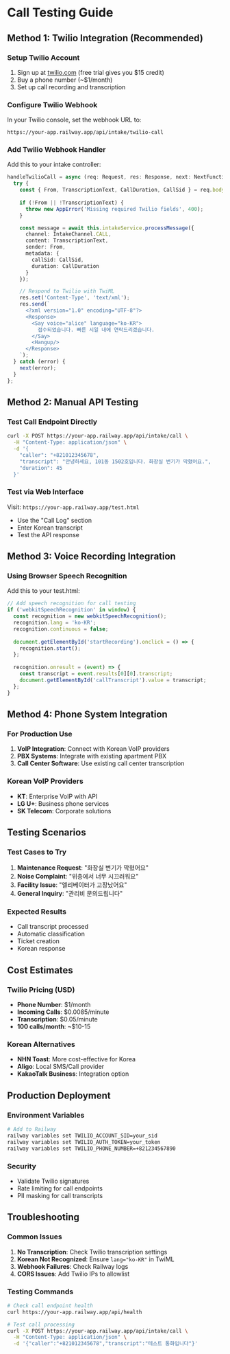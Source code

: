 # Call Testing Guide

## Method 1: Twilio Integration (Recommended)

### Setup Twilio Account
1. Sign up at [twilio.com](https://twilio.com) (free trial gives you $15 credit)
2. Buy a phone number (~$1/month)
3. Set up call recording and transcription

### Configure Twilio Webhook
In your Twilio console, set the webhook URL to:
```
https://your-app.railway.app/api/intake/twilio-call
```

### Add Twilio Webhook Handler
Add this to your intake controller:

```typescript
handleTwilioCall = async (req: Request, res: Response, next: NextFunction): Promise<void> => {
  try {
    const { From, TranscriptionText, CallDuration, CallSid } = req.body;
    
    if (!From || !TranscriptionText) {
      throw new AppError('Missing required Twilio fields', 400);
    }

    const message = await this.intakeService.processMessage({
      channel: IntakeChannel.CALL,
      content: TranscriptionText,
      sender: From,
      metadata: {
        callSid: CallSid,
        duration: CallDuration
      }
    });

    // Respond to Twilio with TwiML
    res.set('Content-Type', 'text/xml');
    res.send(`
      <?xml version="1.0" encoding="UTF-8"?>
      <Response>
        <Say voice="alice" language="ko-KR">
          접수되었습니다. 빠른 시일 내에 연락드리겠습니다.
        </Say>
        <Hangup/>
      </Response>
    `);
  } catch (error) {
    next(error);
  }
};
```

## Method 2: Manual API Testing

### Test Call Endpoint Directly
```bash
curl -X POST https://your-app.railway.app/api/intake/call \
  -H "Content-Type: application/json" \
  -d '{
    "caller": "+821012345678",
    "transcript": "안녕하세요, 101동 1502호입니다. 화장실 변기가 막혔어요.",
    "duration": 45
  }'
```

### Test via Web Interface
Visit: `https://your-app.railway.app/test.html`
- Use the "Call Log" section
- Enter Korean transcript
- Test the API response

## Method 3: Voice Recording Integration

### Using Browser Speech Recognition
Add this to your test.html:

```javascript
// Add speech recognition for call testing
if ('webkitSpeechRecognition' in window) {
  const recognition = new webkitSpeechRecognition();
  recognition.lang = 'ko-KR';
  recognition.continuous = false;
  
  document.getElementById('startRecording').onclick = () => {
    recognition.start();
  };
  
  recognition.onresult = (event) => {
    const transcript = event.results[0][0].transcript;
    document.getElementById('callTranscript').value = transcript;
  };
}
```

## Method 4: Phone System Integration

### For Production Use
1. **VoIP Integration**: Connect with Korean VoIP providers
2. **PBX Systems**: Integrate with existing apartment PBX
3. **Call Center Software**: Use existing call center transcription

### Korean VoIP Providers
- **KT**: Enterprise VoIP with API
- **LG U+**: Business phone services
- **SK Telecom**: Corporate solutions

## Testing Scenarios

### Test Cases to Try
1. **Maintenance Request**: "화장실 변기가 막혔어요"
2. **Noise Complaint**: "위층에서 너무 시끄러워요"
3. **Facility Issue**: "엘리베이터가 고장났어요"
4. **General Inquiry**: "관리비 문의드립니다"

### Expected Results
- Call transcript processed
- Automatic classification
- Ticket creation
- Korean response

## Cost Estimates

### Twilio Pricing (USD)
- **Phone Number**: $1/month
- **Incoming Calls**: $0.0085/minute
- **Transcription**: $0.05/minute
- **100 calls/month**: ~$10-15

### Korean Alternatives
- **NHN Toast**: More cost-effective for Korea
- **Aligo**: Local SMS/Call provider
- **KakaoTalk Business**: Integration option

## Production Deployment

### Environment Variables
```bash
# Add to Railway
railway variables set TWILIO_ACCOUNT_SID=your_sid
railway variables set TWILIO_AUTH_TOKEN=your_token
railway variables set TWILIO_PHONE_NUMBER=+821234567890
```

### Security
- Validate Twilio signatures
- Rate limiting for call endpoints
- PII masking for call transcripts

## Troubleshooting

### Common Issues
1. **No Transcription**: Check Twilio transcription settings
2. **Korean Not Recognized**: Ensure `lang="ko-KR"` in TwiML
3. **Webhook Failures**: Check Railway logs
4. **CORS Issues**: Add Twilio IPs to allowlist

### Testing Commands
```bash
# Check call endpoint health
curl https://your-app.railway.app/api/health

# Test call processing
curl -X POST https://your-app.railway.app/api/intake/call \
  -H "Content-Type: application/json" \
  -d '{"caller":"+821012345678","transcript":"테스트 통화입니다"}'
```